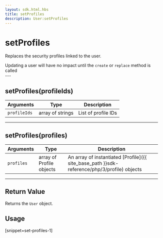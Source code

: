 ```yaml
---
layout: sdk.html.hbs
title: setProfiles
description: User:setProfiles
---
```

  

# setProfiles
Replaces the security profiles linked to the user.

<div class="alert alert-info">
Updating a user will have no impact until the <code>create</code> or <code>replace</code> method is called
</div>
---

## setProfiles(profileIds)
| Arguments | Type | Description |
|---------------|---------|----------------------------------------|
| ``profileIds`` | array of strings | List of profile IDs |

---

## setProfiles(profiles)

| Arguments | Type | Description |
|---------------|---------|----------------------------------------|
| ``profiles`` | array of Profile objects | An array of instantiated [Profile]({{ site_base_path }}sdk-reference/php/3/profile) objects |

---

## Return Value

Returns the `User` object.

## Usage

[snippet=set-profiles-1]
